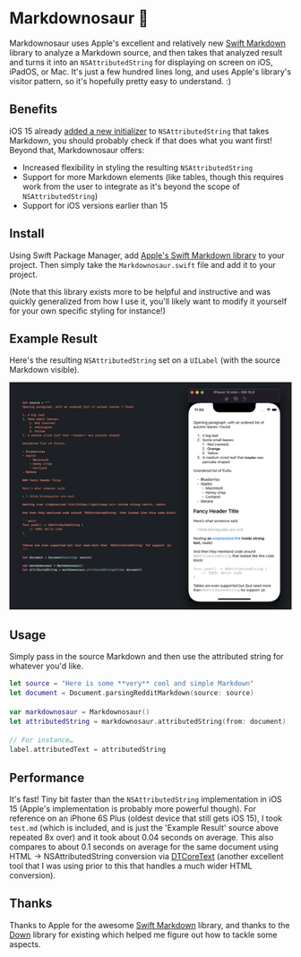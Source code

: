 # Markdownosaur 🦖

Markdownosaur uses Apple's excellent and relatively new [Swift Markdown](https://github.com/apple/swift-markdown) library to analyze a Markdown source, and then takes that analyzed result and turns it into an `NSAttributedString` for displaying on screen on iOS, iPadOS, or Mac. It's just a few hundred lines long, and uses Apple's library's visitor pattern, so it's hopefully pretty easy to understand. :)

## Benefits

iOS 15 already [added a new initializer](https://developer.apple.com/documentation/foundation/nsattributedstring/3796598-init) to `NSAttributedString` that takes Markdown, you should probably check if that does what you want first! Beyond that, Markdownosaur offers:

- Increased flexibility in styling the resulting `NSAttributedString`
- Support for more Markdown elements (like tables, though this requires work from the user to integrate as it's beyond the scope of `NSAttributedString`)
- Support for iOS versions earlier than 15

## Install

Using Swift Package Manager, add [Apple's Swift Markdown library](https://github.com/apple/swift-markdown) to your project. Then simply take the `Markdownosaur.swift` file and add it to your project.

(Note that this library exists more to be helpful and instructive and was quickly generalized from how I use it, you'll likely want to modify it yourself for your own specific styling for instance!)

## Example Result

Here's the resulting `NSAttributedString` set on a `UILabel` (with the source Markdown visible).

<img src="example.png" alt="An iPhone simulator on the right displaying the result of rendering this repository's test.md file into a UILabel">

## Usage

Simply pass in the source Markdown and then use the attributed string for whatever you'd like.

```swift
let source = "Here is some **very** cool and simple Markdown"
let document = Document.parsingRedditMarkdown(source: source)

var markdownosaur = Markdownosaur()
let attributedString = markdownosaur.attributedString(from: document)

// For instance…
label.attributedText = attributedString
```

## Performance

It's fast! Tiny bit faster than the `NSAttributedString` implementation in iOS 15 (Apple's implementation is probably more powerful though). For reference on an iPhone 6S Plus (oldest device that still gets iOS 15), I took `test.md` (which is included, and is just the 'Example Result' source above repeated 8x over) and it took about 0.04 seconds on average. This also compares to about 0.1 seconds on average for the same document using HTML -> NSAttributedString conversion via [DTCoreText](https://github.com/Cocoanetics/DTCoreText) (another excellent tool that I was using prior to this that handles a much wider HTML conversion).

## Thanks

Thanks to Apple for the awesome [Swift Markdown](https://github.com/apple/swift-markdown) library, and thanks to the [Down](https://github.com/johnxnguyen/Down) library for existing which helped me figure out how to tackle some aspects. 

